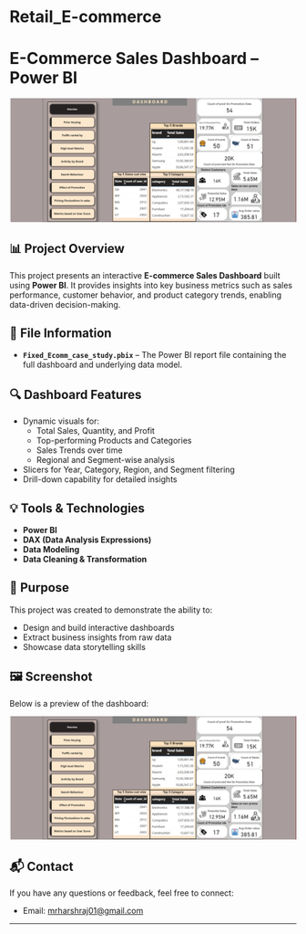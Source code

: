 # Retail_E-commerce
# E-Commerce Sales Dashboard – Power BI

![Dashboard Preview](dashboard.png)

## 📊 Project Overview

This project presents an interactive **E-commerce Sales Dashboard** built using **Power BI**. It provides insights into key business metrics such as sales performance, customer behavior, and product category trends, enabling data-driven decision-making.

## 🧩 File Information

- **`Fixed_Ecomm_case_study.pbix`** – The Power BI report file containing the full dashboard and underlying data model.

## 🔍 Dashboard Features

- Dynamic visuals for:
  - Total Sales, Quantity, and Profit
  - Top-performing Products and Categories
  - Sales Trends over time
  - Regional and Segment-wise analysis
- Slicers for Year, Category, Region, and Segment filtering
- Drill-down capability for detailed insights

## 💡 Tools & Technologies

- **Power BI**
- **DAX (Data Analysis Expressions)**
- **Data Modeling**
- **Data Cleaning & Transformation**

## 📌 Purpose

This project was created to demonstrate the ability to:
- Design and build interactive dashboards
- Extract business insights from raw data
- Showcase data storytelling skills

## 🖼️ Screenshot

Below is a preview of the dashboard:

![Dashboard Preview](Dashboard.png)


## 📬 Contact

If you have any questions or feedback, feel free to connect:


- Email: mrharshraj01@gmail.com

---

